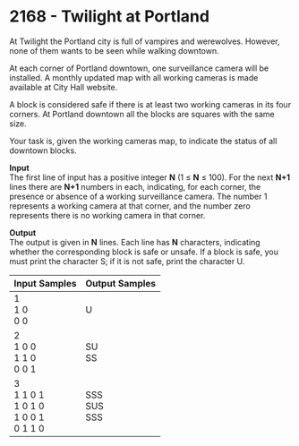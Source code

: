 # 2168 - Twilight at Portland

At Twilight the Portland city is full of vampires and werewolves. However, none of them wants to be seen while walking downtown.

At each corner of Portland downtown, one surveillance camera will be installed. A monthly updated map with all working cameras is made available at City Hall website. 

A block is considered safe if there is at least two working cameras in its four corners. At Portland downtown all the blocks are squares with the same size.

Your task is, given the working cameras map, to indicate the status of all downtown blocks.

**Input**<br>
The first line of input has a positive integer **N** (1 ≤ **N** ≤ 100). For the next **N+1** lines there are **N+1** numbers in each, indicating, for each corner, the presence or absence of a working surveillance camera. The number 1 represents a working camera at that corner, and the number zero represents there is no working camera in that corner.

**Output**<br>
The output is given in **N** lines. Each line has **N** characters, indicating whether the corresponding block is safe or unsafe. If a block is safe, you must print the character S; if it is not safe, print the character U.

| Input Samples	                                        | Output Samples        |
|:------------------------------------------------------|:----------------------|
| 1 <br> 1 0 <br> 0 0                                   | U                     |
| 2 <br> 1 0 0 <br> 1 1 0 <br> 0 0 1                    | SU <br> SS            |
| 3 <br> 1 1 0 1 <br> 1 0 1 0 <br> 1 0 0 1 <br> 0 1 1 0 | SSS <br> SUS <br> SSS |